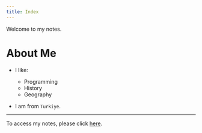 ```yaml
---
title: Index
---
```


Welcome to my notes.

# About Me

- I like:
    - Programming
    - History
    - Geography

- I am from `Turkiye`.

<hr>

To access my notes, please click [here](/Notes).
